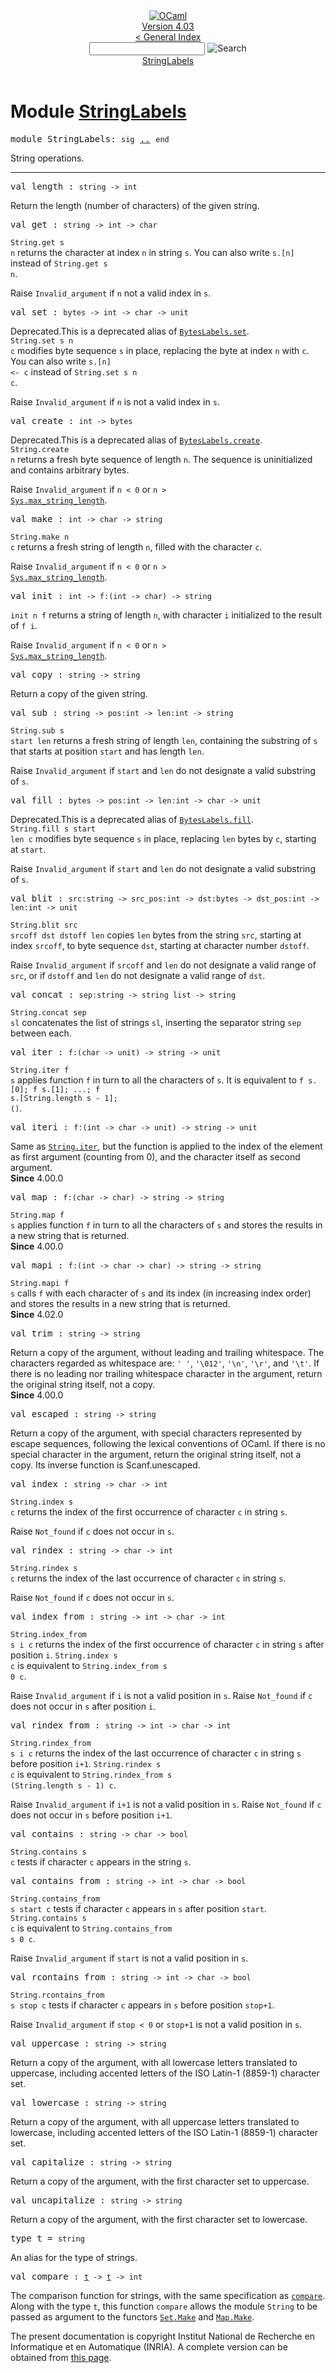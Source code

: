 <!-- ((! set title API !)) ((! set documentation !)) ((! set api !)) ((! set nobreadcrumb !)) -->
<div class="api"><header><nav class="toc brand"><a class="brand" href="https://ocaml.org/"><img src="colour-logo-gray.svg" class="svg" alt="OCaml"></a></nav><nav class="toc"><div class="toc_version"><a href="/docs" id="version-select">Version 4.03</a></div><a href="index.html">&lt; General Index</a><div class="api_search"><input type="text" name="apisearch" id="api_search" oninput="mySearch(false);" onkeypress="this.oninput();" onclick="this.oninput();" onpaste="this.oninput();">
<img src="search_icon.svg" alt="Search" class="svg" onclick="mySearch(false)"></div>
<div id="search_results"></div><div class="toc_title"><a href="#top">StringLabels</a></div><ul></ul></nav></header>

<h1>Module <a href="type_StringLabels.html">StringLabels</a></h1>

<pre><span class="keyword">module</span> StringLabels: <code class="code"><span class="keyword">sig</span></code> <a href="StringLabels.html">..</a> <code class="code"><span class="keyword">end</span></code></pre><div class="info module top">
String operations.<br>
</div>
<hr width="100%">

<pre><span id="VALlength"><span class="keyword">val</span> length</span> : <code class="type">string -&gt; int</code></pre><div class="info ">
Return the length (number of characters) of the given string.<br>
</div>

<pre><span id="VALget"><span class="keyword">val</span> get</span> : <code class="type">string -&gt; int -&gt; char</code></pre><div class="info ">
<code class="code"><span class="constructor">String</span>.get s n</code> returns the character at index <code class="code">n</code> in string <code class="code">s</code>.
   You can also write <code class="code">s.[n]</code> instead of <code class="code"><span class="constructor">String</span>.get s n</code>.
<p>

   Raise <code class="code"><span class="constructor">Invalid_argument</span></code> if <code class="code">n</code> not a valid index in <code class="code">s</code>.<br>
</p></div>

<pre><span id="VALset"><span class="keyword">val</span> set</span> : <code class="type">bytes -&gt; int -&gt; char -&gt; unit</code></pre><div class="info ">
<span class="warning">Deprecated.</span>This is a deprecated alias of <a href="BytesLabels.html#VALset"><code class="code"><span class="constructor">BytesLabels</span>.set</code></a>.<br>
<code class="code"><span class="constructor">String</span>.set s n c</code> modifies byte sequence <code class="code">s</code> in place,
   replacing the byte at index <code class="code">n</code> with <code class="code">c</code>.
   You can also write <code class="code">s.[n] &lt;- c</code> instead of <code class="code"><span class="constructor">String</span>.set s n c</code>.
<p>

   Raise <code class="code"><span class="constructor">Invalid_argument</span></code> if <code class="code">n</code> is not a valid index in <code class="code">s</code>.<br>
</p></div>

<pre><span id="VALcreate"><span class="keyword">val</span> create</span> : <code class="type">int -&gt; bytes</code></pre><div class="info ">
<span class="warning">Deprecated.</span>This is a deprecated alias of <a href="BytesLabels.html#VALcreate"><code class="code"><span class="constructor">BytesLabels</span>.create</code></a>.<br>
<code class="code"><span class="constructor">String</span>.create n</code> returns a fresh byte sequence of length <code class="code">n</code>.
   The sequence is uninitialized and contains arbitrary bytes.
<p>

   Raise <code class="code"><span class="constructor">Invalid_argument</span></code> if <code class="code">n &lt; 0</code> or <code class="code">n &gt; </code><a href="Sys.html#VALmax_string_length"><code class="code"><span class="constructor">Sys</span>.max_string_length</code></a>.<br>
</p></div>

<pre><span id="VALmake"><span class="keyword">val</span> make</span> : <code class="type">int -&gt; char -&gt; string</code></pre><div class="info ">
<code class="code"><span class="constructor">String</span>.make n c</code> returns a fresh string of length <code class="code">n</code>,
   filled with the character <code class="code">c</code>.
<p>

   Raise <code class="code"><span class="constructor">Invalid_argument</span></code> if <code class="code">n &lt; 0</code> or <code class="code">n &gt; </code><a href="Sys.html#VALmax_string_length"><code class="code"><span class="constructor">Sys</span>.max_string_length</code></a>.<br>
</p></div>

<pre><span id="VALinit"><span class="keyword">val</span> init</span> : <code class="type">int -&gt; f:(int -&gt; char) -&gt; string</code></pre><div class="info ">
<code class="code">init n f</code> returns a string of length <code class="code">n</code>,
    with character <code class="code">i</code> initialized to the result of <code class="code">f i</code>.
<p>

   Raise <code class="code"><span class="constructor">Invalid_argument</span></code> if <code class="code">n &lt; 0</code> or <code class="code">n &gt; </code><a href="Sys.html#VALmax_string_length"><code class="code"><span class="constructor">Sys</span>.max_string_length</code></a>.<br>
</p></div>

<pre><span id="VALcopy"><span class="keyword">val</span> copy</span> : <code class="type">string -&gt; string</code></pre><div class="info ">
Return a copy of the given string.<br>
</div>

<pre><span id="VALsub"><span class="keyword">val</span> sub</span> : <code class="type">string -&gt; pos:int -&gt; len:int -&gt; string</code></pre><div class="info ">
<code class="code"><span class="constructor">String</span>.sub s start len</code> returns a fresh string of length <code class="code">len</code>,
   containing the substring of <code class="code">s</code> that starts at position <code class="code">start</code> and
   has length <code class="code">len</code>.
<p>

   Raise <code class="code"><span class="constructor">Invalid_argument</span></code> if <code class="code">start</code> and <code class="code">len</code> do not
   designate a valid substring of <code class="code">s</code>.<br>
</p></div>

<pre><span id="VALfill"><span class="keyword">val</span> fill</span> : <code class="type">bytes -&gt; pos:int -&gt; len:int -&gt; char -&gt; unit</code></pre><div class="info ">
<span class="warning">Deprecated.</span>This is a deprecated alias of <a href="BytesLabels.html#VALfill"><code class="code"><span class="constructor">BytesLabels</span>.fill</code></a>.<br>
<code class="code"><span class="constructor">String</span>.fill s start len c</code> modifies byte sequence <code class="code">s</code> in place,
   replacing <code class="code">len</code> bytes by <code class="code">c</code>, starting at <code class="code">start</code>.
<p>

   Raise <code class="code"><span class="constructor">Invalid_argument</span></code> if <code class="code">start</code> and <code class="code">len</code> do not
   designate a valid substring of <code class="code">s</code>.<br>
</p></div>

<pre><span id="VALblit"><span class="keyword">val</span> blit</span> : <code class="type">src:string -&gt; src_pos:int -&gt; dst:bytes -&gt; dst_pos:int -&gt; len:int -&gt; unit</code></pre><div class="info ">
<code class="code"><span class="constructor">String</span>.blit src srcoff dst dstoff len</code> copies <code class="code">len</code> bytes
   from the string <code class="code">src</code>, starting at index <code class="code">srcoff</code>,
   to byte sequence <code class="code">dst</code>, starting at character number <code class="code">dstoff</code>.
<p>

   Raise <code class="code"><span class="constructor">Invalid_argument</span></code> if <code class="code">srcoff</code> and <code class="code">len</code> do not
   designate a valid range of <code class="code">src</code>, or if <code class="code">dstoff</code> and <code class="code">len</code>
   do not designate a valid range of <code class="code">dst</code>.<br>
</p></div>

<pre><span id="VALconcat"><span class="keyword">val</span> concat</span> : <code class="type">sep:string -&gt; string list -&gt; string</code></pre><div class="info ">
<code class="code"><span class="constructor">String</span>.concat sep sl</code> concatenates the list of strings <code class="code">sl</code>,
   inserting the separator string <code class="code">sep</code> between each.<br>
</div>

<pre><span id="VALiter"><span class="keyword">val</span> iter</span> : <code class="type">f:(char -&gt; unit) -&gt; string -&gt; unit</code></pre><div class="info ">
<code class="code"><span class="constructor">String</span>.iter f s</code> applies function <code class="code">f</code> in turn to all
   the characters of <code class="code">s</code>.  It is equivalent to
   <code class="code">f s.[0]; f s.[1]; ...; f s.[<span class="constructor">String</span>.length s - 1]; ()</code>.<br>
</div>

<pre><span id="VALiteri"><span class="keyword">val</span> iteri</span> : <code class="type">f:(int -&gt; char -&gt; unit) -&gt; string -&gt; unit</code></pre><div class="info ">
Same as <a href="String.html#VALiter"><code class="code"><span class="constructor">String</span>.iter</code></a>, but the
   function is applied to the index of the element as first argument
   (counting from 0), and the character itself as second argument.<br>
<b>Since</b> 4.00.0<br>
</div>

<pre><span id="VALmap"><span class="keyword">val</span> map</span> : <code class="type">f:(char -&gt; char) -&gt; string -&gt; string</code></pre><div class="info ">
<code class="code"><span class="constructor">String</span>.map f s</code> applies function <code class="code">f</code> in turn to all
   the characters of <code class="code">s</code> and stores the results in a new string that
   is returned.<br>
<b>Since</b> 4.00.0<br>
</div>

<pre><span id="VALmapi"><span class="keyword">val</span> mapi</span> : <code class="type">f:(int -&gt; char -&gt; char) -&gt; string -&gt; string</code></pre><div class="info ">
<code class="code"><span class="constructor">String</span>.mapi f s</code> calls <code class="code">f</code> with each character of <code class="code">s</code> and its
    index (in increasing index order) and stores the results in a new
    string that is returned.<br>
<b>Since</b> 4.02.0<br>
</div>

<pre><span id="VALtrim"><span class="keyword">val</span> trim</span> : <code class="type">string -&gt; string</code></pre><div class="info ">
Return a copy of the argument, without leading and trailing
   whitespace.  The characters regarded as whitespace are: <code class="code"><span class="string">' '</span></code>,
   <code class="code"><span class="string">'\012'</span></code>, <code class="code"><span class="string">'\n'</span></code>, <code class="code"><span class="string">'\r'</span></code>, and <code class="code"><span class="string">'\t'</span></code>.  If there is no leading nor
   trailing whitespace character in the argument, return the original
   string itself, not a copy.<br>
<b>Since</b> 4.00.0<br>
</div>

<pre><span id="VALescaped"><span class="keyword">val</span> escaped</span> : <code class="type">string -&gt; string</code></pre><div class="info ">
Return a copy of the argument, with special characters
   represented by escape sequences, following the lexical
   conventions of OCaml.  If there is no special
   character in the argument, return the original string itself,
   not a copy. Its inverse function is Scanf.unescaped.<br>
</div>

<pre><span id="VALindex"><span class="keyword">val</span> index</span> : <code class="type">string -&gt; char -&gt; int</code></pre><div class="info ">
<code class="code"><span class="constructor">String</span>.index s c</code> returns the index of the first
   occurrence of character <code class="code">c</code> in string <code class="code">s</code>.
<p>

   Raise <code class="code"><span class="constructor">Not_found</span></code> if <code class="code">c</code> does not occur in <code class="code">s</code>.<br>
</p></div>

<pre><span id="VALrindex"><span class="keyword">val</span> rindex</span> : <code class="type">string -&gt; char -&gt; int</code></pre><div class="info ">
<code class="code"><span class="constructor">String</span>.rindex s c</code> returns the index of the last
   occurrence of character <code class="code">c</code> in string <code class="code">s</code>.
<p>

   Raise <code class="code"><span class="constructor">Not_found</span></code> if <code class="code">c</code> does not occur in <code class="code">s</code>.<br>
</p></div>

<pre><span id="VALindex_from"><span class="keyword">val</span> index_from</span> : <code class="type">string -&gt; int -&gt; char -&gt; int</code></pre><div class="info ">
<code class="code"><span class="constructor">String</span>.index_from s i c</code> returns the index of the
   first occurrence of character <code class="code">c</code> in string <code class="code">s</code> after position <code class="code">i</code>.
   <code class="code"><span class="constructor">String</span>.index s c</code> is equivalent to <code class="code"><span class="constructor">String</span>.index_from s 0 c</code>.
<p>

   Raise <code class="code"><span class="constructor">Invalid_argument</span></code> if <code class="code">i</code> is not a valid position in <code class="code">s</code>.
   Raise <code class="code"><span class="constructor">Not_found</span></code> if <code class="code">c</code> does not occur in <code class="code">s</code> after position <code class="code">i</code>.<br>
</p></div>

<pre><span id="VALrindex_from"><span class="keyword">val</span> rindex_from</span> : <code class="type">string -&gt; int -&gt; char -&gt; int</code></pre><div class="info ">
<code class="code"><span class="constructor">String</span>.rindex_from s i c</code> returns the index of the
   last occurrence of character <code class="code">c</code> in string <code class="code">s</code> before position <code class="code">i+1</code>.
   <code class="code"><span class="constructor">String</span>.rindex s c</code> is equivalent to
   <code class="code"><span class="constructor">String</span>.rindex_from s (<span class="constructor">String</span>.length s - 1) c</code>.
<p>

   Raise <code class="code"><span class="constructor">Invalid_argument</span></code> if <code class="code">i+1</code> is not a valid position in <code class="code">s</code>.
   Raise <code class="code"><span class="constructor">Not_found</span></code> if <code class="code">c</code> does not occur in <code class="code">s</code> before position <code class="code">i+1</code>.<br>
</p></div>

<pre><span id="VALcontains"><span class="keyword">val</span> contains</span> : <code class="type">string -&gt; char -&gt; bool</code></pre><div class="info ">
<code class="code"><span class="constructor">String</span>.contains s c</code> tests if character <code class="code">c</code>
   appears in the string <code class="code">s</code>.<br>
</div>

<pre><span id="VALcontains_from"><span class="keyword">val</span> contains_from</span> : <code class="type">string -&gt; int -&gt; char -&gt; bool</code></pre><div class="info ">
<code class="code"><span class="constructor">String</span>.contains_from s start c</code> tests if character <code class="code">c</code>
   appears in <code class="code">s</code> after position <code class="code">start</code>.
   <code class="code"><span class="constructor">String</span>.contains s c</code> is equivalent to
   <code class="code"><span class="constructor">String</span>.contains_from s 0 c</code>.
<p>

   Raise <code class="code"><span class="constructor">Invalid_argument</span></code> if <code class="code">start</code> is not a valid position in <code class="code">s</code>.<br>
</p></div>

<pre><span id="VALrcontains_from"><span class="keyword">val</span> rcontains_from</span> : <code class="type">string -&gt; int -&gt; char -&gt; bool</code></pre><div class="info ">
<code class="code"><span class="constructor">String</span>.rcontains_from s stop c</code> tests if character <code class="code">c</code>
   appears in <code class="code">s</code> before position <code class="code">stop+1</code>.
<p>

   Raise <code class="code"><span class="constructor">Invalid_argument</span></code> if <code class="code">stop &lt; 0</code> or <code class="code">stop+1</code> is not a valid
   position in <code class="code">s</code>.<br>
</p></div>

<pre><span id="VALuppercase"><span class="keyword">val</span> uppercase</span> : <code class="type">string -&gt; string</code></pre><div class="info ">
Return a copy of the argument, with all lowercase letters
   translated to uppercase, including accented letters of the ISO
   Latin-1 (8859-1) character set.<br>
</div>

<pre><span id="VALlowercase"><span class="keyword">val</span> lowercase</span> : <code class="type">string -&gt; string</code></pre><div class="info ">
Return a copy of the argument, with all uppercase letters
   translated to lowercase, including accented letters of the ISO
   Latin-1 (8859-1) character set.<br>
</div>

<pre><span id="VALcapitalize"><span class="keyword">val</span> capitalize</span> : <code class="type">string -&gt; string</code></pre><div class="info ">
Return a copy of the argument, with the first character set to uppercase.<br>
</div>

<pre><span id="VALuncapitalize"><span class="keyword">val</span> uncapitalize</span> : <code class="type">string -&gt; string</code></pre><div class="info ">
Return a copy of the argument, with the first character set to lowercase.<br>
</div>

<pre><span id="TYPEt"><span class="keyword">type</span> <code class="type"></code>t</span> = <code class="type">string</code> </pre>
<div class="info ">
An alias for the type of strings.<br>
</div>


<pre><span id="VALcompare"><span class="keyword">val</span> compare</span> : <code class="type"><a href="StringLabels.html#TYPEt">t</a> -&gt; <a href="StringLabels.html#TYPEt">t</a> -&gt; int</code></pre><div class="info ">
The comparison function for strings, with the same specification as
    <a href="Pervasives.html#VALcompare"><code class="code">compare</code></a>.  Along with the type <code class="code">t</code>, this function <code class="code">compare</code>
    allows the module <code class="code"><span class="constructor">String</span></code> to be passed as argument to the functors
    <a href="Set.Make.html"><code class="code"><span class="constructor">Set</span>.<span class="constructor">Make</span></code></a> and <a href="Map.Make.html"><code class="code"><span class="constructor">Map</span>.<span class="constructor">Make</span></code></a>.<br>
</div>
<div class="copyright">The present documentation is copyright Institut National de Recherche en Informatique et en Automatique (INRIA). A complete version can be obtained from <a href="http://caml.inria.fr/pub/docs/manual-ocaml/">this page</a>.</div></div>